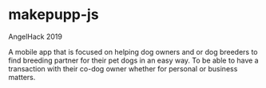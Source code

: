 # makepupp-js
AngelHack 2019

A mobile app that is focused on helping dog owners and or dog breeders to find breeding partner for their pet dogs in an easy way. To be able to have a transaction with their co-dog owner whether for personal or business matters.
